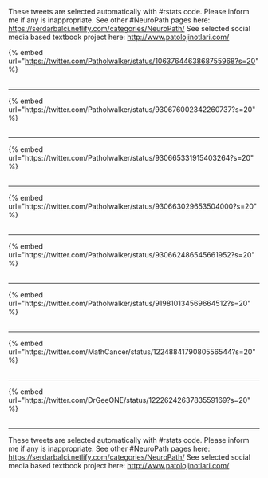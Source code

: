 

These tweets are selected automatically with #rstats code. Please inform me if any is inappropriate.
See other #NeuroPath pages here: https://serdarbalci.netlify.com/categories/NeuroPath/ 
See selected social media based textbook project here: http://www.patolojinotlari.com/

{% embed url="https://twitter.com/Patholwalker/status/1063764463868755968?s=20" %}<br>
<br>
<hr>
{% embed url="https://twitter.com/Patholwalker/status/930676002342260737?s=20" %}<br>
<br>
<hr>
{% embed url="https://twitter.com/Patholwalker/status/930665331915403264?s=20" %}<br>
<br>
<hr>
{% embed url="https://twitter.com/Patholwalker/status/930663029653504000?s=20" %}<br>
<br>
<hr>
{% embed url="https://twitter.com/Patholwalker/status/930662486545661952?s=20" %}<br>
<br>
<hr>
{% embed url="https://twitter.com/Patholwalker/status/919810134569664512?s=20" %}<br>
<br>
<hr>
{% embed url="https://twitter.com/MathCancer/status/1224884179080556544?s=20" %}<br>
<br>
<hr>
{% embed url="https://twitter.com/DrGeeONE/status/1222624263783559169?s=20" %}<br>
<br>
<hr>


These tweets are selected automatically with #rstats code. Please inform me if any is inappropriate.
See other #NeuroPath pages here: https://serdarbalci.netlify.com/categories/NeuroPath/ 
See selected social media based textbook project here: http://www.patolojinotlari.com/
